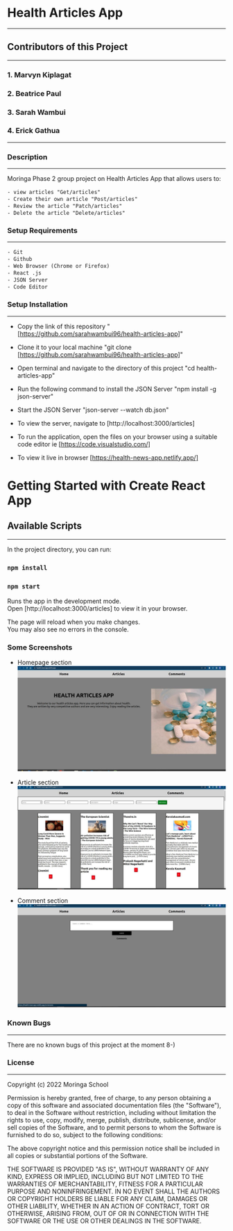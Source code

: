 # Health Articles App
***

## Contributors of this Project
***
### 1. Marvyn Kiplagat
### 2. Beatrice Paul
### 3. Sarah Wambui
### 4. Erick Gathua
***
### Description
***
Moringa Phase 2 group project on Health Articles App that allows users to:

    - view articles "Get/articles"
    - Create their own article "Post/articles"
    - Review the article "Patch/articles"
    - Delete the article "Delete/articles"

### Setup Requirements
***
    - Git
    - Github
    - Web Browser (Chrome or Firefox)
    - React .js
    - JSON Server
    - Code Editor

### Setup Installation  
***
- Copy the link of this repository
"[https://github.com/sarahwambui96/health-articles-app]"  
- Clone it to your local machine
"git clone [https://github.com/sarahwambui96/health-articles-app]"
- Open terminal and navigate to the directory of this project
"cd health-articles-app"
- Run the following command to install the JSON Server
"npm install -g json-server"
- Start the JSON Server
"json-server --watch db.json"

- To view the server, navigate to [http://localhost:3000/articles]
- To run the application, open the files on your browser using a suitable code editor ie  [https://code.visualstudio.com/]

- To view it live in browser [https://health-news-app.netlify.app/]

# Getting Started with Create React App

## Available Scripts
***
In the project directory, you can run: 
### `npm install`
### `npm start`

Runs the app in the development mode.\
Open [http://localhost:3000/articles] to view it in your browser.

The page will reload when you make changes.\
You may also see no errors in the console.

### Some Screenshots
  - Homepage section
  ![Home](src/image/articleimage1.jpeg)
  
  - Article section
  ![Articles](src/image/articleimage2.jpeg)

  - Comment section
  ![Comment](src/image/articleimage3.jpeg)

### Known Bugs
***
There are no known bugs of this project at the moment  8-)

### License
***
Copyright (c) 2022 Moringa School

Permission is hereby granted, free of charge, to any person obtaining a copy of this software and associated documentation files (the "Software"), to deal in the Software without restriction, including without limitation the rights to use, copy, modify, merge, publish, distribute, sublicense, and/or sell copies of the Software, and to permit persons to whom the Software is furnished to do so, subject to the following conditions:

The above copyright notice and this permission notice shall be included in all copies or substantial portions of the Software.

THE SOFTWARE IS PROVIDED "AS IS", WITHOUT WARRANTY OF ANY KIND, EXPRESS OR IMPLIED, INCLUDING BUT NOT LIMITED TO THE WARRANTIES OF MERCHANTABILITY, FITNESS FOR A PARTICULAR PURPOSE AND NONINFRINGEMENT. IN NO EVENT SHALL THE AUTHORS OR COPYRIGHT HOLDERS BE LIABLE FOR ANY CLAIM, DAMAGES OR OTHER LIABILITY, WHETHER IN AN ACTION OF CONTRACT, TORT OR OTHERWISE, ARISING FROM, OUT OF OR IN CONNECTION WITH THE SOFTWARE OR THE USE OR OTHER DEALINGS IN THE SOFTWARE.
